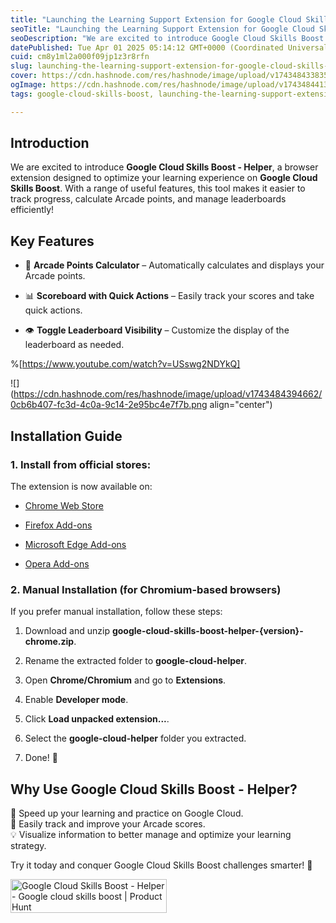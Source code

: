 ```yaml
---
title: "Launching the Learning Support Extension for Google Cloud Skills Boost!"
seoTitle: "Launching the Learning Support Extension for Google Cloud Skills Boost"
seoDescription: "We are excited to introduce Google Cloud Skills Boost - Helper, a browser extension designed to optimize your learning experience on Google Cloud Skills Boo"
datePublished: Tue Apr 01 2025 05:14:12 GMT+0000 (Coordinated Universal Time)
cuid: cm8y1ml2a000f09jp1z3r8rfn
slug: launching-the-learning-support-extension-for-google-cloud-skills-boost
cover: https://cdn.hashnode.com/res/hashnode/image/upload/v1743484338353/887b8855-7280-4f1a-86cb-cac028148c8f.png
ogImage: https://cdn.hashnode.com/res/hashnode/image/upload/v1743484413750/7ffa5d14-8ffb-479a-b81b-64eaeaffca84.png
tags: google-cloud-skills-boost, launching-the-learning-support-extension-for-google-cloud-skills-boost, google-cloud-skills-boost-helper

---
```


## Introduction

We are excited to introduce **Google Cloud Skills Boost - Helper**, a browser extension designed to optimize your learning experience on **Google Cloud Skills Boost**. With a range of useful features, this tool makes it easier to track progress, calculate Arcade points, and manage leaderboards efficiently!

## Key Features

* 🎯 **Arcade Points Calculator** – Automatically calculates and displays your Arcade points.
    
* 📊 **Scoreboard with Quick Actions** – Easily track your scores and take quick actions.
    
* 👁 **Toggle Leaderboard Visibility** – Customize the display of the leaderboard as needed.
    

%[https://www.youtube.com/watch?v=USswg2NDYkQ] 

![](https://cdn.hashnode.com/res/hashnode/image/upload/v1743484394662/0cb6b407-fc3d-4c0a-9c14-2e95bc4e7f7b.png align="center")

## Installation Guide

### 1\. Install from official stores:

The extension is now available on:

* [Chrome Web Store](https://chromewebstore.google.com/detail/lmbhjioadhcoebhgapaidogodllonbgg?utm_source=eplus)
    
* [Firefox Add-ons](https://addons.mozilla.org/addon/cloud-skills-boost-helper?utm_source=eplus)
    
* [Microsoft Edge Add-ons](https://github.com/ePlus-DEV/google-cloud-skills-boost-helper/releases/?utm_source=eplus)
    
* [Opera Add-ons](https://github.com/ePlus-DEV/google-cloud-skills-boost-helper/releases/?utm_source=eplus)
    

### 2\. Manual Installation (for Chromium-based browsers)

If you prefer manual installation, follow these steps:

1. Download and unzip **google-cloud-skills-boost-helper-{version}-chrome.zip**.
    
2. Rename the extracted folder to **google-cloud-helper**.
    
3. Open **Chrome/Chromium** and go to **Extensions**.
    
4. Enable **Developer mode**.
    
5. Click **Load unpacked extension...**.
    
6. Select the **google-cloud-helper** folder you extracted.
    
7. Done! 🎉
    

## Why Use Google Cloud Skills Boost - Helper?

🚀 Speed up your learning and practice on Google Cloud.  
📌 Easily track and improve your Arcade scores.  
💡 Visualize information to better manage and optimize your learning strategy.

Try it today and conquer Google Cloud Skills Boost challenges smarter! 🌟

<a href="https://www.producthunt.com/posts/google-cloud-skills-boost-helper?embed=true&utm_source=badge-featured&utm_medium=badge&utm_souce=badge-google&#0045;cloud&#0045;skills&#0045;boost&#0045;helper" target="_blank"><img src="https://api.producthunt.com/widgets/embed-image/v1/featured.svg?post_id=947339&theme=light&t=1743484624274" alt="Google&#0032;Cloud&#0032;Skills&#0032;Boost&#0032;&#0045;&#0032;Helper - Google&#0032;cloud&#0032;skills&#0032;boost | Product Hunt" style="width: 250px; height: 54px;" width="250" height="54" /></a>